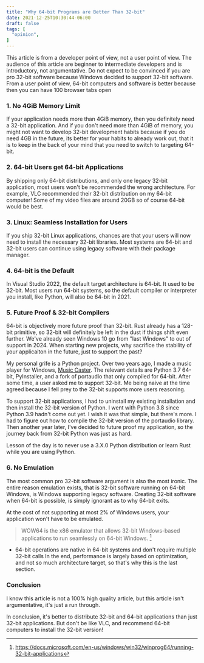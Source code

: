 ```yaml
---
title: "Why 64-bit Programs are Better Than 32-bit"
date: 2021-12-25T10:30:44-06:00
draft: false
tags: [
  "opinion",
]
---
```


This article is from a developer point of view, not a user point of view.
The audience of this article are beginner to intermediate developers and is introductory, not argumentative.
Do not expect to be convinced if you are pro 32-bit software because Windows decided to support 32-bit software.
From a user point of view, 64-bit computers and software is better because then you can have 100 browser tabs open

### 1. No 4GiB Memory Limit

If your application needs more than 4GiB memory, then you definitely need a 32-bit application.
And if you don't need more than 4GiB of memory, you might not want to develop 32-bit development habits because if you do need 4GB in the future, its better for your habits to already work out, that it is to keep in the back of your mind that you need to switch to targeting 64-bit.

### 2. 64-bit Users get 64-bit Applications

By shipping only 64-bit distributions, and only one legacy 32-bit application, most users won't be recommended the wrong architecture.
For example, VLC recommended their 32-bit distribution on my 64-bit computer! Some of my video files are around 20GB so of course 64-bit would be best.

### 3. Linux: Seamless Installation for Users

If you ship 32-bit Linux applications, chances are that your users will now need to install the necessary 32-bit libraries.
Most systems are 64-bit and 32-bit users can continue using legacy software with their package manager.

### 4. 64-bit is the Default

In Visual Studio 2022, the default target architecture is 64-bit. It used to be 32-bit.
Most users run 64-bit systems, so the default compiler or interpreter you install, like Python, will also be 64-bit in 2021.

### 5. Future Proof & 32-bit Compilers

64-bit is objectively more future proof than 32-bit. Rust already has a 128-bit primitive, so 32-bit will definitely be left in the dust if things shift even further. We've already seen Windows 10 go from "last Windows" to out of support in 2024. When starting new projects, why sacrifice the stability of your applicaiton in the future, just to support the past?

My personal grife is a Python project. Over two years ago, I made a music player for Windows, [Music Caster](https://github.com/elibroftw/music-caster/). The relevant details are Python 3.7 64-bit, PyInstaller, and a fork of portaudio that only compiled for 64-bit.
After some time, a user asked me to support 32-bit. Me being naive at the time agreed because I fell prey to the 32-bit supports more users reasoning.

To support 32-bit applications, I had to uninstall my existing installation and then install the 32-bit version of Python. I went with Python 3.8 since Python 3.9 hadn't come out yet. I wish it was that simple, but there's more. I had to figure out how to compile the 32-bit version of the portaudio library. Then another year later, I've decided to future proof my application, so the journey back from 32-bit Python was just as hard.

Lesson of the day is to never use a 3.X.0 Python distribution or learn Rust while you are using Python.

### 6. No Emulation

The most common pro 32-bit software argument is also the most ironic. The entire reason emulation exists, that is 32-bit software running on 64-bit Windows,
is Windows supporting legacy software. Creating 32-bit software when 64-bit is possible, is simply ignorant as to why 64-bit exits.

At the cost of not supporting at most 2% of Windows users, your application won't have to be emulated.
> WOW64 is the x86 emulator that allows 32-bit Windows-based applications to run seamlessly on 64-bit Windows. [^fn1]

- 64-bit operations are native in 64-bit systems and don't require multiple 32-bit calls
In the end, performance is largely based on optimization, and not so much architecture target, so that's why this is the last section.

### Conclusion

I know this article is not a 100% high quality article, but this article isn't argumentative, it's just a run through.

In conclusion, it's better to distribute 32-bit and 64-bit applications than just 32-bit applications.
But don't be like VLC, and recommend 64-bit computers to install the 32-bit version!

[^fn1]: https://docs.microsoft.com/en-us/windows/win32/winprog64/running-32-bit-applications
